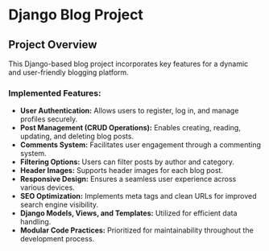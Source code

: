 # Django Blog Project

## Project Overview

This Django-based blog project incorporates key features for a dynamic and user-friendly blogging platform.

### Implemented Features:

- **User Authentication:** Allows users to register, log in, and manage profiles securely.
- **Post Management (CRUD Operations):** Enables creating, reading, updating, and deleting blog posts.
- **Comments System:** Facilitates user engagement through a commenting system.
- **Filtering Options:** Users can filter posts by author and category.
- **Header Images:** Supports header images for each blog post.
- **Responsive Design:** Ensures a seamless user experience across various devices.
- **SEO Optimization:** Implements meta tags and clean URLs for improved search engine visibility.
- **Django Models, Views, and Templates:** Utilized for efficient data handling.
- **Modular Code Practices:** Prioritized for maintainability throughout the development process.
